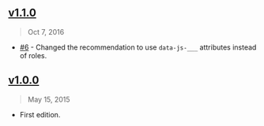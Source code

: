 ## [v1.1.0]
> Oct  7, 2016

- [#6] - Changed the recommendation to use `data-js-___` attributes instead of roles.

[v1.1.0]: https://github.com/rstacruz/rsjs/compare/v1.0.0...v1.1.0

## [v1.0.0]
> May 15, 2015

- First edition.

[v1.0.0]: https://github.com/rstacruz/rsjs/tree/v1.0.0
[#6]: https://github.com/rstacruz/rsjs/issues/6
